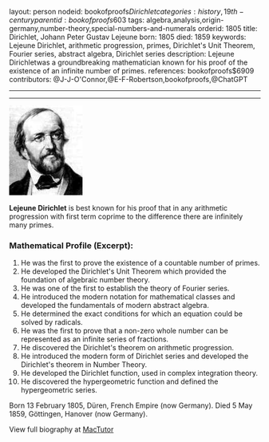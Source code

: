 layout: person
nodeid: bookofproofs$Dirichlet
categories: history,19th-century
parentid: bookofproofs$603
tags: algebra,analysis,origin-germany,number-theory,special-numbers-and-numerals
orderid: 1805
title: Dirichlet, Johann Peter Gustav Lejeune
born: 1805
died: 1859
keywords: Lejeune Dirichlet, arithmetic progression, primes, Dirichlet's Unit Theorem, Fourier series, abstract algebra, Dirichlet series
description: Lejeune Dirichletwas a groundbreaking mathematician known for his proof of the existence of an infinite number of primes.
references: bookofproofs$6909
contributors: @J-J-O'Connor,@E-F-Robertson,bookofproofs,@ChatGPT

---



---

![Dirichlet.jpg](https://github.com/bookofproofs/bookofproofs.github.io/blob/main/_sources/_assets/images/portraits/Dirichlet.jpg?raw=true)

**Lejeune Dirichlet** is best known for his proof that in any arithmetic progression with first term coprime to the difference there are infinitely many primes.

### Mathematical Profile (Excerpt):
1. He was the first to prove the existence of a countable number of primes.
2. He developed the Dirichlet's Unit Theorem which provided the foundation of algebraic number theory.
3. He was one of the first to establish the theory of Fourier series.
4. He introduced the modern notation for mathematical classes and developed the fundamentals of modern abstract algebra.
5. He determined the exact conditions for which an equation could be solved by radicals.
6. He was the first to prove that a non-zero whole number can be represented as an infinite series of fractions.
7. He discovered the Dirichlet's theorem on arithmetic progression.
8. He introduced the modern form of Dirichlet series and developed the Dirichlet's theorem in Number Theory.
9. He developed the Dirichlet function, used in complex integration theory.
10. He discovered the hypergeometric function and defined the hypergeometric series.

Born 13 February 1805, Düren, French Empire (now Germany). Died 5 May 1859, Göttingen, Hanover (now Germany).

View full biography at [MacTutor](https://mathshistory.st-andrews.ac.uk/Biographies/Dirichlet/)
